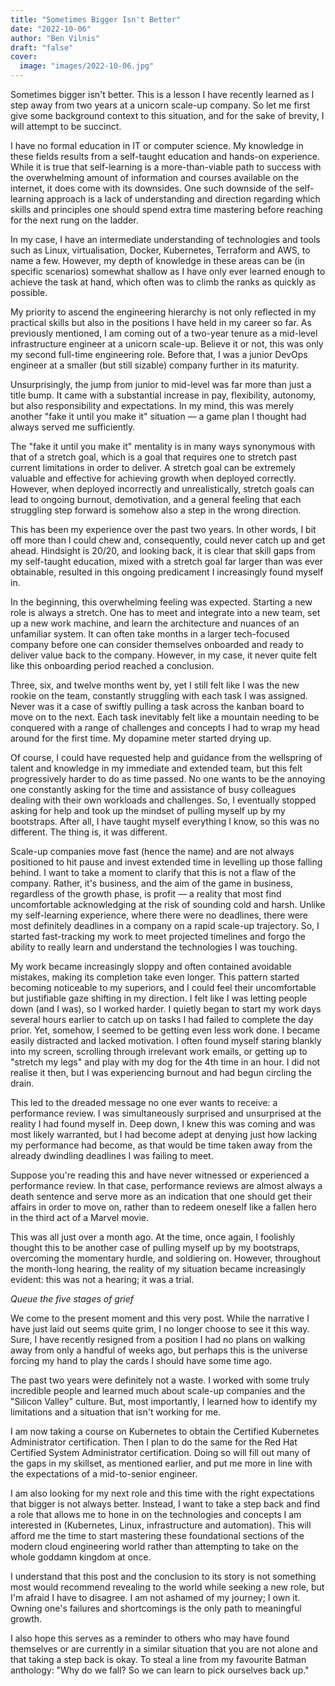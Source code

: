 ```yaml
---
title: "Sometimes Bigger Isn't Better"
date: "2022-10-06"
author: "Ben Vilnis"
draft: "false"
cover:
  image: "images/2022-10-06.jpg"
---
```


Sometimes bigger isn't better. This is a lesson I have recently learned as I step away from two years at a unicorn scale-up company. So let me first give some background context to this situation, and for the sake of brevity, I will attempt to be succinct.

I have no formal education in IT or computer science. My knowledge in these fields results from a self-taught education and hands-on experience. While it is true that self-learning is a more-than-viable path to success with the overwhelming amount of information and courses available on the internet, it does come with its downsides. One such downside of the self-learning approach is a lack of understanding and direction regarding which skills and principles one should spend extra time mastering before reaching for the next rung on the ladder.

In my case, I have an intermediate understanding of technologies and tools such as Linux, virtualisation, Docker, Kubernetes, Terraform and AWS, to name a few. However, my depth of knowledge in these areas can be (in specific scenarios) somewhat shallow as I have only ever learned enough to achieve the task at hand, which often was to climb the ranks as quickly as possible.

My priority to ascend the engineering hierarchy is not only reflected in my practical skills but also in the positions I have held in my career so far. As previously mentioned, I am coming out of a two-year tenure as a mid-level infrastructure engineer at a unicorn scale-up. Believe it or not, this was only my second full-time engineering role. Before that, I was a junior DevOps engineer at a smaller (but still sizable) company further in its maturity.

Unsurprisingly, the jump from junior to mid-level was far more than just a title bump. It came with a substantial increase in pay, flexibility, autonomy, but also responsibility and expectations. In my mind, this was merely another "fake it until you make it" situation — a game plan I thought had always served me sufficiently.

The "fake it until you make it" mentality is in many ways synonymous with that of a stretch goal, which is a goal that requires one to stretch past current limitations in order to deliver. A stretch goal can be extremely valuable and effective for achieving growth when deployed correctly. However, when deployed incorrectly and unrealistically, stretch goals can lead to ongoing burnout, demotivation, and a general feeling that each struggling step forward is somehow also a step in the wrong direction.

This has been my experience over the past two years. In other words, I bit off more than I could chew and, consequently, could never catch up and get ahead. Hindsight is 20/20, and looking back, it is clear that skill gaps from my self-taught education, mixed with a stretch goal far larger than was ever obtainable, resulted in this ongoing predicament I increasingly found myself in.

In the beginning, this overwhelming feeling was expected. Starting a new role is always a stretch. One has to meet and integrate into a new team, set up a new work machine, and learn the architecture and nuances of an unfamiliar system. It can often take months in a larger tech-focused company before one can consider themselves onboarded and ready to deliver value back to the company. However, in my case, it never quite felt like this onboarding period reached a conclusion.

Three, six, and twelve months went by, yet I still felt like I was the new rookie on the team, constantly struggling with each task I was assigned. Never was it a case of swiftly pulling a task across the kanban board to move on to the next. Each task inevitably felt like a mountain needing to be conquered with a range of challenges and concepts I had to wrap my head around for the first time. My dopamine meter started drying up.

Of course, I could have requested help and guidance from the wellspring of talent and knowledge in my immediate and extended team, but this felt progressively harder to do as time passed. No one wants to be the annoying one constantly asking for the time and assistance of busy colleagues dealing with their own workloads and challenges. So, I eventually stopped asking for help and took up the mindset of pulling myself up by my bootstraps. After all, I have taught myself everything I know, so this was no different. The thing is, it was different.

Scale-up companies move fast (hence the name) and are not always positioned to hit pause and invest extended time in levelling up those falling behind. I want to take a moment to clarify that this is not a flaw of the company. Rather, it's business, and the aim of the game in business, regardless of the growth phase, is profit — a reality that most find uncomfortable acknowledging at the risk of sounding cold and harsh. Unlike my self-learning experience, where there were no deadlines, there were most definitely deadlines in a company on a rapid scale-up trajectory. So, I started fast-tracking my work to meet projected timelines and forgo the ability to really learn and understand the technologies I was touching.

My work became increasingly sloppy and often contained avoidable mistakes, making its completion take even longer. This pattern started becoming noticeable to my superiors, and I could feel their uncomfortable but justifiable gaze shifting in my direction. I felt like I was letting people down (and I was), so I worked harder. I quietly began to start my work days several hours earlier to catch up on tasks I had failed to complete the day prior. Yet, somehow, I seemed to be getting even less work done. I became easily distracted and lacked motivation. I often found myself staring blankly into my screen, scrolling through irrelevant work emails, or getting up to "stretch my legs" and play with my dog for the 4th time in an hour. I did not realise it then, but I was experiencing burnout and had begun circling the drain.

This led to the dreaded message no one ever wants to receive: a performance review. I was simultaneously surprised and unsurprised at the reality I had found myself in. Deep down, I knew this was coming and was most likely warranted, but I had become adept at denying just how lacking my performance had become, as that would be time taken away from the already dwindling deadlines I was failing to meet.

Suppose you're reading this and have never witnessed or experienced a performance review. In that case, performance reviews are almost always a death sentence and serve more as an indication that one should get their affairs in order to move on, rather than to redeem oneself like a fallen hero in the third act of a Marvel movie.

This was all just over a month ago. At the time, once again, I foolishly thought this to be another case of pulling myself up by my bootstraps, overcoming the momentary hurdle, and soldiering on. However, throughout the month-long hearing, the reality of my situation became increasingly evident: this was not a hearing; it was a trial.

*Queue the five stages of grief*

We come to the present moment and this very post. While the narrative I have just laid out seems quite grim, I no longer choose to see it this way. Sure, I have recently resigned from a position I had no plans on walking away from only a handful of weeks ago, but perhaps this is the universe forcing my hand to play the cards I should have some time ago.

The past two years were definitely not a waste. I worked with some truly incredible people and learned much about scale-up companies and the "Silicon Valley" culture. But, most importantly, I learned how to identify my limitations and a situation that isn't working for me.

I am now taking a course on Kubernetes to obtain the Certified Kubernetes Administrator certification. Then I plan to do the same for the Red Hat Certified System Administrator certification. Doing so will fill out many of the gaps in my skillset, as mentioned earlier, and put me more in line with the expectations of a mid-to-senior engineer.

I am also looking for my next role and this time with the right expectations that bigger is not always better. Instead, I want to take a step back and find a role that allows me to hone in on the technologies and concepts I am interested in (Kubernetes, Linux, infrastructure and automation). This will afford me the time to start mastering these foundational sections of the modern cloud engineering world rather than attempting to take on the whole goddamn kingdom at once.

I understand that this post and the conclusion to its story is not something most would recommend revealing to the world while seeking a new role, but I'm afraid I have to disagree. I am not ashamed of my journey; I own it. Owning one's failures and shortcomings is the only path to meaningful growth.

I also hope this serves as a reminder to others who may have found themselves or are currently in a similar situation that you are not alone and that taking a step back is okay. To steal a line from my favourite Batman anthology: "Why do we fall? So we can learn to pick ourselves back up."
